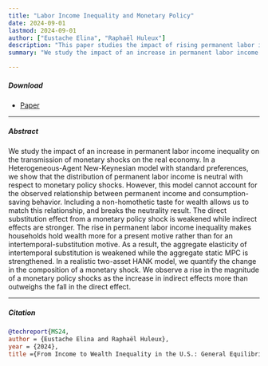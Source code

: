 ```yaml
---
title: "Labor Income Inequality and Monetary Policy" 
date: 2024-09-01
lastmod: 2024-09-01
author: ["Eustache Elina", "Raphaël Huleux"]
description: "This paper studies the impact of rising permanent labor income inequality on monetary policy." 
summary: "We study the impact of an increase in permanent labor income inequality on the transmission of monetary shocks on the real economy. In a Heterogeneous-Agent New-Keynesian model with standard preferences, we show that the distribution of permanent labor income is neutral with respect to monetary policy shocks. However, this model cannot account for the observed relationship between permanent income and consumption-saving behavior. Including a non-homothetic taste for wealth allows us to match this relationship, and breaks the neutrality result.  The direct substitution effect from a monetary policy shock is weakened while indirect effects are stronger. The rise in permanent labor income inequality makes households hold wealth more for a present motive rather than for an intertemporal-substitution motive. As a result, the aggregate elasticity of intertemporal substitution is weakened while the aggregate static MPC is strengthened. In a realistic two-asset HANK model, we quantify the change in the composition of a monetary shock. We observe a rise in the magnitude of a monetary policy shocks as the increase in indirect effects more than outweighs the fall in the direct effect." 

---
```



##### Download

+ [Paper](monpolineq.pdf)

---

##### Abstract

We study the impact of an increase in permanent labor income inequality on the transmission of monetary shocks on the real economy. In a Heterogeneous-Agent New-Keynesian model with standard preferences, we show that the distribution of permanent labor income is neutral with respect to monetary policy shocks. However, this model cannot account for the observed relationship between permanent income and consumption-saving behavior. Including a non-homothetic taste for wealth allows us to match this relationship, and breaks the neutrality result.  The direct substitution effect from a monetary policy shock is weakened while indirect effects are stronger. The rise in permanent labor income inequality makes households hold wealth more for a present motive rather than for an intertemporal-substitution motive. As a result, the aggregate elasticity of intertemporal substitution is weakened while the aggregate static MPC is strengthened. In a realistic two-asset HANK model, we quantify the change in the composition of a monetary shock. We observe a rise in the magnitude of a monetary policy shocks as the increase in indirect effects more than outweighs the fall in the direct effect.


---

##### Citation

```BibTeX
@techreport{MS24,
author = {Eustache Elina and Raphaël Huleux},
year = {2024},
title ={From Income to Wealth Inequality in the U.S.: General Equilibrium Matters}}
```

